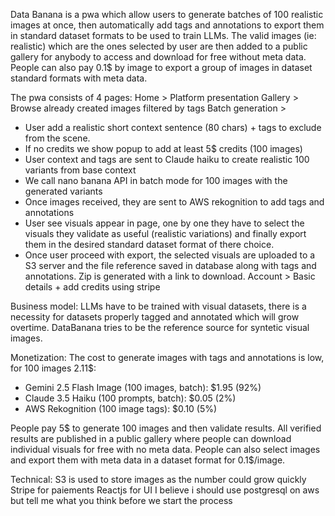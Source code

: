 Data Banana is a pwa which allow users to generate batches of 100 realistic images at once, then automatically add tags and annotations to export them in standard dataset formats to be used to train LLMs. The valid images (ie: realistic) which are the ones selected by user are then added to a public gallery for anybody to access and download for free without meta data. People can also pay 0.1$ by image to export a group of images in dataset standard formats with meta data.

The pwa consists of 4 pages:
Home > Platform presentation
Gallery > Browse already created images filtered by tags
Batch generation >
+ User add a realistic short context sentence (80 chars) + tags to exclude from the scene.
+ If no credits we show popup to add at least 5$ credits (100 images)
+ ⁠User context and tags are sent to Claude haiku to create realistic 100 variants from base context
+ ⁠We call nano banana API in batch mode for 100 images with the generated variants
+ Once images received, they are sent to AWS rekognition to add tags and annotations
+ User see visuals appear in page, one by one they have to select the visuals they validate as useful (realistic variations) and finally export them in the desired standard dataset format of there choice.
+ ⁠Once user proceed with export, the selected visuals are uploaded to a S3 server and the file reference saved in database along with tags and annotations. Zip is generated with a link to download.
Account > Basic details + add credits using stripe

Business model:
LLMs have to be trained with visual datasets, there is a necessity for datasets properly tagged and annotated which will grow overtime. DataBanana tries to be the reference source for syntetic visual images.

Monetization:
The cost to generate images with tags and annotations is low, for 100 images 2.11$:
+ Gemini 2.5 Flash Image (100 images, batch): $1.95 (92%)
+ Claude 3.5 Haiku (100 prompts, batch): $0.05 (2%)
+ AWS Rekognition (100 image tags): $0.10 (5%)

People pay 5$ to generate 100 images and then validate results. All verified results are published in a public gallery where people can download individual visuals for free with no meta data. People can also select images and export them with meta data in a dataset format for 0.1$/image.

Technical:
S3 is used to store images as the number could grow quickly
Stripe for paiements
Reactjs for UI
I believe i should use postgresql on aws but tell me what you think before we start the process
